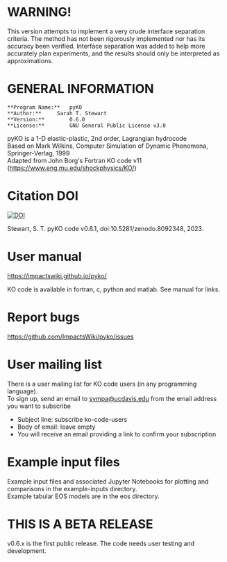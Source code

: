 # WARNING!

This version attempts to implement a very crude interface separation criteria. The method has not been rigorously implemented nor has its accuracy been verified. Interface separation was added to help more accurately plan experiments, and the results should only be interpreted as approximations. 

# GENERAL INFORMATION

	**Program Name:**	pyKO
	**Author:**		Sarah T. Stewart
	**Version:**		0.6.0
	**License:**		GNU General Public License v3.0

pyKO is a 1-D elastic-plastic, 2nd order, Lagrangian hydrocode<br>
Based on Mark Wilkins, Computer Simulation of Dynamic Phenomena, Springer-Verlag, 1999<br>
Adapted from John Borg's Fortran KO code v11 (https://www.eng.mu.edu/shockphysics/KO/)

# Citation DOI

[![DOI](https://zenodo.org/badge/602649996.svg)](https://zenodo.org/badge/latestdoi/602649996)

Stewart, S. T. pyKO code v0.6.1, doi:10.5281/zenodo.8092348, 2023.

# User manual

https://impactswiki.github.io/pyko/

KO code is available in fortran, c, python and matlab. See manual for links.

# Report bugs

https://github.com/ImpactsWiki/pyko/issues

# User mailing list

There is a user mailing list for KO code users (in any programming language).<br>
To sign up, send an email to sympa@ucdavis.edu from the email address you want to subscribe
* Subject line: subscribe ko-code-users
* Body of email: leave empty
* You will receive an email providing a link to confirm your subscription

# Example input files

Example input files and associated Jupyter Notebooks for plotting and comparisons in the example-inputs directory.<br>
Example tabular EOS models are in the eos directory.

# THIS IS A BETA RELEASE

v0.6.x is the first public release. The code needs user testing and development.
